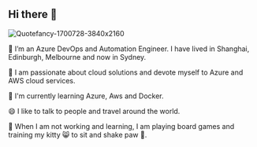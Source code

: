 ## Hi there 👋
![Quotefancy-1700728-3840x2160](https://user-images.githubusercontent.com/30709331/135740340-2523508f-6ee5-43d7-ab73-a2b877b02443.jpg)

<!--
**wujenny15/wujenny15** is a ✨ _special_ ✨ repository because its `README.md` (this file) appears on your GitHub profile.

Here are some ideas to get you started:

- 🔭 I’m currently working on ...
- 🌱 I’m currently learning ...
- 👯 I’m looking to collaborate on ...
- 🤔 I’m looking for help with ...
- 💬 Ask me about ...
- 📫 How to reach me: ...
- 😄 Pronouns: ...
- ⚡ Fun fact: ...
-->

🔭 I’m an Azure DevOps and Automation Engineer. I have lived in Shanghai, Edinburgh, Melbourne and now in Sydney.
 
💙 I am passionate about cloud solutions and devote myself to Azure and AWS cloud services.

🌱 I'm currently learning Azure, Aws and Docker.

😄 I like to talk to people and travel around the world.

🌿 When I am not working and learning, I am playing board games and training my kitty 😸 to sit and shake paw 👋.

